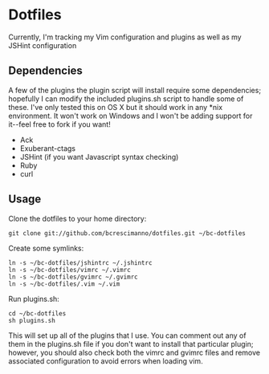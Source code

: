 Dotfiles
========

Currently, I'm tracking my Vim configuration and plugins as well as my JSHint configuration

Dependencies
------------

A few of the plugins the plugin script will install require some dependencies; hopefully
I can modify the included plugins.sh script to handle some of these. I've only tested this
on OS X but it should work in any *nix environment. It won't work on Windows and I won't be
adding support for it--feel free to fork if you want!

* Ack
* Exuberant-ctags
* JSHint (if you want Javascript syntax checking)
* Ruby
* curl

Usage
-----
Clone the dotfiles to your home directory:

    git clone git://github.com/bcrescimanno/dotfiles.git ~/bc-dotfiles

Create some symlinks:

    ln -s ~/bc-dotfiles/jshintrc ~/.jshintrc
    ln -s ~/bc-dotfiles/vimrc ~/.vimrc
    ln -s ~/bc-dotfiles/gvimrc ~/.gvimrc
    ln -s ~/bc-dotfiles/.vim ~/.vim

Run plugins.sh:

    cd ~/bc-dotfiles
    sh plugins.sh

This will set up all of the plugins that I use. You can comment out any of them in the 
plugins.sh file if you don't want to install that particular plugin; however, you should
also check both the vimrc and gvimrc files and remove associated configuration to avoid
errors when loading vim.
